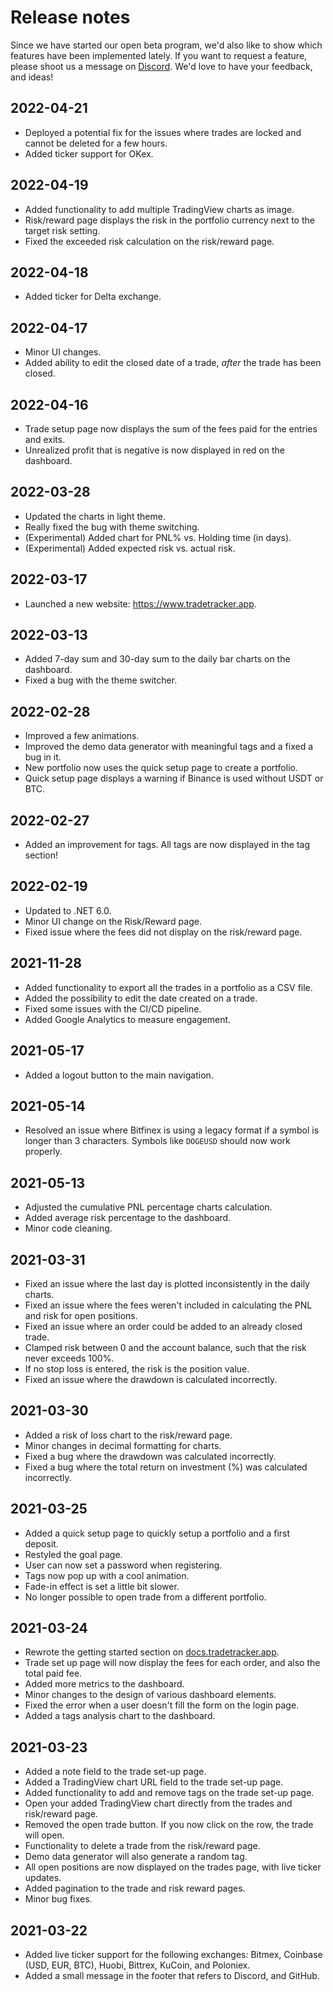 # Release notes

Since we have started our open beta program, we'd also like to show which features have been implemented lately.
If you want to request a feature, please shoot us a message on [Discord](https://dddheff.r.af.d.sendibt2.com/tr/cl/UT8I96hC9DLmYRMx9QF3i1KZk4h1nKvmFtwV73SeaIsysSV477-4TAosep86UbCUB0v7GhSTMNP_1I4EqOFuoEb8T_gTV0VgOCbBlMkuz7LxK4lJbFgaW7iPPulNf2UVovjHVmlqbEdSwH_elkqdpRjcA447txiVMOqHR9W27Udoxp2IlopdD5A5giQ3FYuqJ02kk6wRhQ). We'd love to have your feedback, and ideas!

## 2022-04-21

 * Deployed a potential fix for the issues where trades are locked and cannot be deleted for a few hours.
 * Added ticker support for OKex.

## 2022-04-19

 * Added functionality to add multiple TradingView charts as image.
 * Risk/reward page displays the risk in the portfolio currency next to the target risk setting.
 * Fixed the exceeded risk calculation on the risk/reward page.

## 2022-04-18

 * Added ticker for Delta exchange.

## 2022-04-17

 * Minor UI changes.
 * Added ability to edit the closed date of a trade, _after_ the trade has been closed.

## 2022-04-16

 * Trade setup page now displays the sum of the fees paid for the entries and exits.
 * Unrealized profit that is negative is now displayed in red on the dashboard.

## 2022-03-28

 * Updated the charts in light theme.
 * Really fixed the bug with theme switching.
 * (Experimental) Added chart for PNL% vs. Holding time (in days).
 * (Experimental) Added expected risk vs. actual risk.

## 2022-03-17

 * Launched a new website: https://www.tradetracker.app.

## 2022-03-13

 * Added 7-day sum and 30-day sum to the daily bar charts on the dashboard.
 * Fixed a bug with the theme switcher.

## 2022-02-28

 * Improved a few animations.
 * Improved the demo data generator with meaningful tags and a fixed a bug in it.
 * New portfolio now uses the quick setup page to create a portfolio.
 * Quick setup page displays a warning if Binance is used without USDT or BTC.

## 2022-02-27

 * Added an improvement for tags. All tags are now displayed in the tag section!

## 2022-02-19
 
  * Updated to .NET 6.0.
  * Minor UI change on the Risk/Reward page.
  * Fixed issue where the fees did not display on the risk/reward page.

## 2021-11-28

 * Added functionality to export all the trades in a portfolio as a CSV file.
 * Added the possibility to edit the date created on a trade.
 * Fixed some issues with the CI/CD pipeline.
 * Added Google Analytics to measure engagement.

## 2021-05-17

 * Added a logout button to the main navigation.

## 2021-05-14

 * Resolved an issue where Bitfinex is using a legacy format if a symbol is longer than 3 characters. Symbols like `DOGEUSD` should now work properly.

## 2021-05-13

 * Adjusted the cumulative PNL percentage charts calculation.
 * Added average risk percentage to the dashboard.
 * Minor code cleaning.

## 2021-03-31

 * Fixed an issue where the last day is plotted inconsistently in the daily charts.
 * Fixed an issue where the fees weren't included in calculating the PNL and risk for open positions.
 * Fixed an issue where an order could be added to an already closed trade.
 * Clamped risk between 0 and the account balance, such that the risk never exceeds 100%.
 * If no stop loss is entered, the risk is the position value.
 * Fixed an issue where the drawdown is calculated incorrectly.

## 2021-03-30

 * Added a risk of loss chart to the risk/reward page.
 * Minor changes in decimal formatting for charts.
 * Fixed a bug where the drawdown was calculated incorrectly.
 * Fixed a bug where the total return on investment (%) was calculated incorrectly.

## 2021-03-25

 * Added a quick setup page to quickly setup a portfolio and a first deposit.
 * Restyled the goal page.
 * User can now set a password when registering.
 * Tags now pop up with a cool animation.
 * Fade-in effect is set a little bit slower.
 * No longer possible to open trade from a different portfolio.

## 2021-03-24

 * Rewrote the getting started section on [docs.tradetracker.app](https://docs.tradetracker.app).
 * Trade set up page will now display the fees for each order, and also the total paid fee.
 * Added more metrics to the dashboard.
 * Minor changes to the design of various dashboard elements.
 * Fixed the error when a user doesn't fill the form on the login page.
 * Added a tags analysis chart to the dashboard.

## 2021-03-23

 * Added a note field to the trade set-up page.
 * Added a TradingView chart URL field to the trade set-up page.
 * Added functionality to add and remove tags on the trade set-up page.
 * Open your added TradingView chart directly from the trades and risk/reward page.
 * Removed the open trade button. If you now click on the row, the trade will open.
 * Functionality to delete a trade from the risk/reward page.
 * Demo data generator will also generate a random tag.
 * All open positions are now displayed on the trades page, with live ticker updates.
 * Added pagination to the trade and risk reward pages.
 * Minor bug fixes.

## 2021-03-22

 * Added live ticker support for the following exchanges: Bitmex, Coinbase (USD, EUR, BTC), Huobi, Bittrex, KuCoin, and Poloniex.
 * Added a small message in the footer that refers to Discord, and GitHub.

